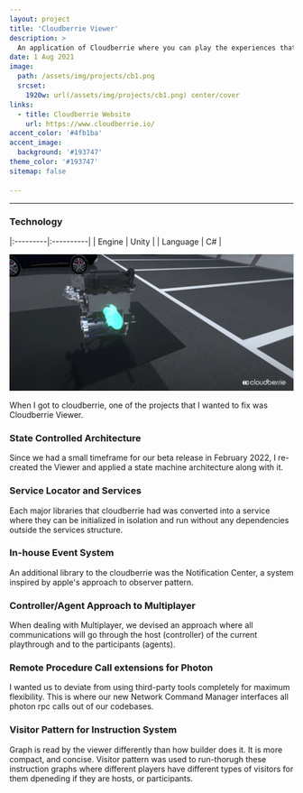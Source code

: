 ```yaml
---
layout: project
title: 'Cloudberrie Viewer'
description: >
  An application of Cloudberrie where you can play the experiences that you built using Cloudberrie Builder
date: 1 Aug 2021
image: 
  path: /assets/img/projects/cb1.png
  srcset: 
    1920w: url(/assets/img/projects/cb1.png) center/cover
links:
  - title: Cloudberrie Website
    url: https://www.cloudberrie.io/
accent_color: '#4fb1ba'
accent_image:
  background: '#193747'
theme_color: '#193747'
sitemap: false

---
```

---

### Technology

|:---------|:----------|
| Engine      |         Unity | 
| Language      |         C# |

![200x200](/assets/img/projects/cb4.png "Small example image")

When I got to cloudberrie, one of the projects that I wanted to fix was Cloudberrie Viewer.

### State Controlled Architecture

Since we had a small timeframe for our beta release in February 2022, I re-created the Viewer and applied a state machine architecture along with it.

### Service Locator and Services

Each major libraries that cloudberrie had was converted into a service where they can be initialized in isolation and run without any dependencies outside the services structure.

### In-house Event System

An additional library to the cloudberrie was the Notification Center, a system inspired by apple's approach to observer pattern. 

### Controller/Agent Approach to Multiplayer

When dealing with Multiplayer, we devised an approach where all communications will go through the host (controller) of the current playthrough and to the participants (agents).

### Remote Procedure Call extensions for Photon

I wanted us to deviate from using third-party tools completely for maximum flexibility. This is where our new Network Command Manager interfaces all photon rpc calls out of our codebases.

### Visitor Pattern for Instruction System

Graph is read by the viewer differently than how builder does it. It is more compact, and concise. Visitor pattern was used to run-thorugh these instruction graphs where different players have different types of visitors for them dpeneding if they are hosts, or participants.